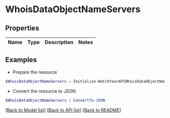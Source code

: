 # WhoisDataObjectNameServers
## Properties

Name | Type | Description | Notes
------------ | ------------- | ------------- | -------------

## Examples

- Prepare the resource
```powershell
$WhoisDataObjectNameServers = Initialize-WatchtowrAPIWhoisDataObjectNameServers 
```

- Convert the resource to JSON
```powershell
$WhoisDataObjectNameServers | ConvertTo-JSON
```

[[Back to Model list]](../README.md#documentation-for-models) [[Back to API list]](../README.md#documentation-for-api-endpoints) [[Back to README]](../README.md)

